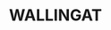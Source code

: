---
lastmod: '2025-04-06T06:05:20+00:00'
latitude: -32.3182948
layout: suburb
longitude: 152.4392095
postcode: '2428'
state: NSW
title: WALLINGAT
url: /nsw/wallingat/
---